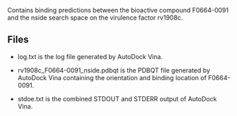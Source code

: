 Contains binding predictions between the bioactive compound F0664-0091 and the nside search space on the virulence factor rv1908c.

## Files

- log.txt is the log file generated by AutoDock Vina.

- rv1908c_F0664-0091_nside.pdbqt is the PDBQT file generated by AutoDock Vina containing the orientation and binding location of F0664-0091.

- stdoe.txt is the combined STDOUT and STDERR output of AutoDock Vina.

